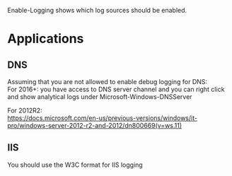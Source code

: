 Enable-Logging shows which log sources should be enabled.





# Applications  
## DNS  
Assuming that you are not allowed to enable debug logging for DNS:  
For 2016+: you have access to DNS server channel and you can right click and show analytical logs under Microsoft-Windows-DNSServer

For 2012R2:  
https://docs.microsoft.com/en-us/previous-versions/windows/it-pro/windows-server-2012-r2-and-2012/dn800669(v=ws.11)




## IIS
You should use the W3C format for IIS logging
